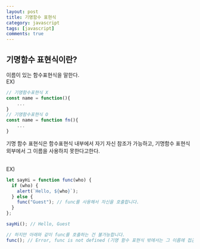 ```yaml
---
layout: post
title: 기명함수 표현식
category: javascript
tags: [javascript]
comments: true
---
```


## 기명함수 표현식이란?
이름이 있는 함수표현식을 말한다. <br/>
EX)
```javascript
// 기명함수표현식 X
const name = function(){
    ...
}
// 기명함수표현식 O
const name = function fn(){
    ...
}
```

기명 함수 표현식은 함수표현식 내부에서 자기 자신 참조가 가능하고, 기명함수 표현식 외부에서 그 이름을 사용하지 못한다고한다. <br/><br/>

EX)

```javascript
let sayHi = function func(who) {
  if (who) {
    alert(`Hello, ${who}`);
  } else {
    func("Guest"); // func를 사용해서 자신을 호출합니다.
  }
};

sayHi(); // Hello, Guest

// 하지만 아래와 같이 func를 호출하는 건 불가능합니다.
func(); // Error, func is not defined (기명 함수 표현식 밖에서는 그 이름에 접근할 수 없습니다.)
```